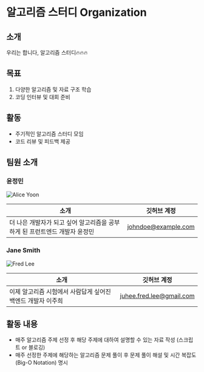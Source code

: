 # 알고리즘 스터디 Organization

## 소개
우리는 합니다, 알고리즘 스터디🔥🔥🔥

## 목표
1. 다양한 알고리즘 및 자료 구조 학습
2. 코딩 인터뷰 및 대회 준비

## 활동
- 주기적인 알고리즘 스터디 모임
- 코드 리뷰 및 피드백 제공
## 팀원 소개
### 윤정민
![Alice Yoon](https://github.com/algorithms-are-fun-perhaps/algorithms-are-fun-perhaps/assets/89906414/757777d3-f314-40cf-b9e6-6d42e92ee195)

| 소개            | 깃허브 계정                |
|-----------------|-----------------------|
| 더 나은 개발자가 되고 싶어 알고리즘을 공부하게 된 프런트엔드 개발자 윤정민 | johndoe@example.com   |

### Jane Smith
![Fred Lee](https://github.com/algorithms-are-fun-perhaps/algorithms-are-fun-perhaps/assets/89906414/b6ce2681-5250-499d-9b7b-80e20dd7b5d9)

| 소개          | 깃허브 계정                |
|--------------|-----------------------|
| 이제 알고리즘 시험에서 사람답게 싶어진 백엔드 개발자 이주희| juhee.fred.lee@gmail.com |

## 활동 내용
- 매주 알고리즘 주제 선정 후 해당 주제에 대하여 설명할 수 있는 자료 작성 (스크립트 or 블로깅)
- 매주 선정한 주제에 해당하는 알고리즘 문제 풀이 후 문제 풀이 해설 및 시간 복잡도 (Big-O Notation) 명시
